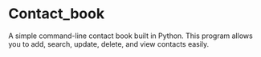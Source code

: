 # Contact_book
A simple command-line contact book built in Python. This program allows you to add, search, update, delete, and view contacts easily.
